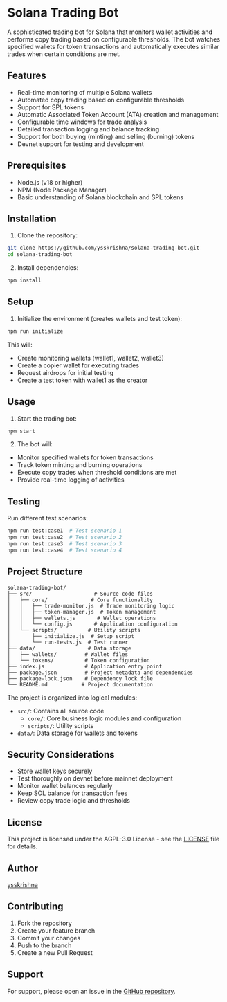 # Solana Trading Bot

A sophisticated trading bot for Solana that monitors wallet activities and performs copy trading based on configurable thresholds. The bot watches specified wallets for token transactions and automatically executes similar trades when certain conditions are met.

## Features

- Real-time monitoring of multiple Solana wallets
- Automated copy trading based on configurable thresholds
- Support for SPL tokens
- Automatic Associated Token Account (ATA) creation and management
- Configurable time windows for trade analysis
- Detailed transaction logging and balance tracking
- Support for both buying (minting) and selling (burning) tokens
- Devnet support for testing and development

## Prerequisites

- Node.js (v18 or higher)
- NPM (Node Package Manager)
- Basic understanding of Solana blockchain and SPL tokens


## Installation

1. Clone the repository:
```bash
git clone https://github.com/ysskrishna/solana-trading-bot.git
cd solana-trading-bot
```

2. Install dependencies:
```bash
npm install
```

## Setup

1. Initialize the environment (creates wallets and test token):
```bash
npm run initialize
```

This will:
- Create monitoring wallets (wallet1, wallet2, wallet3)
- Create a copier wallet for executing trades
- Request airdrops for initial testing
- Create a test token with wallet1 as the creator

## Usage

1. Start the trading bot:
```bash
npm start
```

2. The bot will:
- Monitor specified wallets for token transactions
- Track token minting and burning operations
- Execute copy trades when threshold conditions are met
- Provide real-time logging of activities

## Testing

Run different test scenarios:
```bash
npm run test:case1  # Test scenario 1
npm run test:case2  # Test scenario 2
npm run test:case3  # Test scenario 3
npm run test:case4  # Test scenario 4
```

## Project Structure

```
solana-trading-bot/
├── src/                    # Source code files
│   ├── core/              # Core functionality
│   │   ├── trade-monitor.js  # Trade monitoring logic
│   │   ├── token-manager.js  # Token management
│   │   ├── wallets.js       # Wallet operations
│   │   └── config.js       # Application configuration
│   └── scripts/          # Utility scripts
│       ├── initialize.js  # Setup script
│       └── run-tests.js  # Test runner
├── data/                 # Data storage
│   ├── wallets/         # Wallet files
│   └── tokens/          # Token configuration
├── index.js             # Application entry point
├── package.json         # Project metadata and dependencies
├── package-lock.json    # Dependency lock file
└── README.md           # Project documentation
```

The project is organized into logical modules:

- `src/`: Contains all source code
  - `core/`: Core business logic modules and configuration
  - `scripts/`: Utility scripts
- `data/`: Data storage for wallets and tokens

## Security Considerations

- Store wallet keys securely
- Test thoroughly on devnet before mainnet deployment
- Monitor wallet balances regularly
- Keep SOL balance for transaction fees
- Review copy trade logic and thresholds

## License

This project is licensed under the AGPL-3.0 License - see the [LICENSE](LICENSE) file for details.

## Author

[ysskrishna](https://github.com/ysskrishna)

## Contributing

1. Fork the repository
2. Create your feature branch
3. Commit your changes
4. Push to the branch
5. Create a new Pull Request

## Support

For support, please open an issue in the [GitHub repository](https://github.com/ysskrishna/solana-trading-bot/issues).
